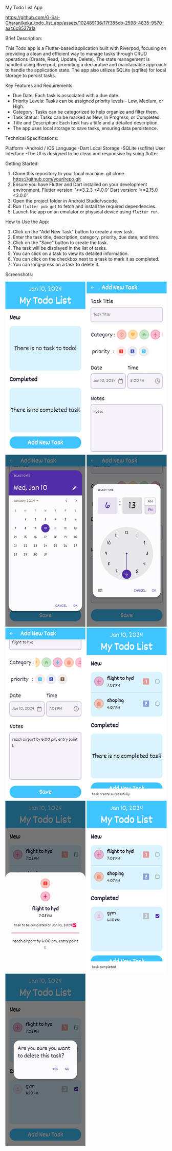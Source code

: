 My Todo List App

https://github.com/G-Sai-Charan/keka_todo_list_app/assets/102489136/17f385cb-2598-4835-9570-aac6c8537a1a
  
Brief Description:

This Todo app is a Flutter-based application built with Riverpod, focusing on 
providing a clean and efficient way to manage tasks through CRUD operations 
(Create, Read, Update, Delete). The state management is handled using Riverpod, 
promoting a declarative and maintainable approach to handle the application state. 
The app also utilizes SQLite (sqflite) for local storage to persist tasks.

Key Features and Requirements:

- Due Date: Each task is associated with a due date.
- Priority Levels: Tasks can be assigned priority levels - Low, Medium, or High.
- Category: Tasks can be categorized to help organize and filter them.
- Task Status: Tasks can be marked as New, In Progress, or Completed.
- Title and Description: Each task has a title and a detailed description.
- The app uses local storage to save tasks, ensuring data persistence.

Technical Specifications:

Platform -Android / iOS
Language -Dart
Local Storage -SQLite (sqflite)
User Interface -The UI is designed to be clean and responsive by suing flutter.

 Getting Started:

1. Clone this repository to your local machine. git clone   
     https://github.com/your/repo.git
2. Ensure you have Flutter and Dart installed on your development environment.
     Flutter version: '>=3.2.3 <4.0.0'
     Dart version: '>=2.15.0 <3.0.0'
4. Open the project folder in Android Studio/vscode.
5. Run `flutter pub get` to fetch and install the required dependencies.
6. Launch the app on an emulator or physical device using `flutter run`.


How to Use the App:

1. Click on the "Add New Task" button to create a new task.
2. Enter the task title, description, category, priority, due date, and time.
3. Click on the "Save" button to create the task.
4. The task will be displayed in the list of tasks.
5. You can click on a task to view its detailed information.
6. You can click on the checkbox next to a task to mark it as completed.
7. You can long-press on a task to delete it.



Screenshots:

<img src="screenshots/1.jpg" width="250px">                   <img src="screenshots/2.jpg" width="250px">
<img src="screenshots/3.jpg" width="250px">                   <img src="screenshots/4.jpg" width="250px">
<img src="screenshots/5.jpg" width="250px">                <img src="screenshots/6.jpg" width="250px">
<img src="screenshots/7.jpg" width="250px">                <img src="screenshots/8.jpg" width="250px">
<img src="screenshots/9.jpg" width="250px">     


